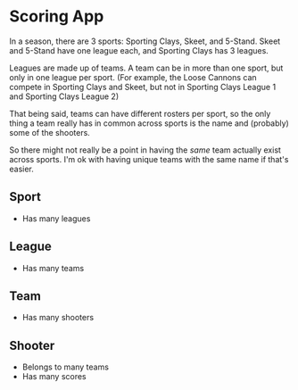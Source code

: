 Scoring App
================

In a season, there are 3 sports: Sporting Clays, Skeet, and 5-Stand. Skeet and 5-Stand have one league each, and Sporting Clays has 3 leagues.

Leagues are made up of teams. A team can be in more than one sport, but only in one league per sport. (For example, the Loose Cannons can compete in Sporting Clays and Skeet, but not in Sporting Clays League 1 and Sporting Clays League 2)

That being said, teams can have different rosters per sport, so the only thing a team really has in common across sports is the name and (probably) some of the shooters.

So there might not really be a point in having the *same* team actually exist across sports. I'm ok with having unique teams with the same name if that's easier.

## Sport

* Has many leagues

## League

* Has many teams

## Team

* Has many shooters

## Shooter

* Belongs to many teams
* Has many scores
